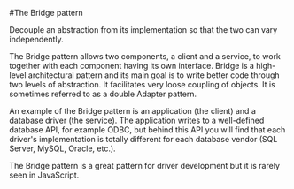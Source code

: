 #The Bridge pattern

Decouple an abstraction from its implementation so that the two can vary independently.

The Bridge pattern allows two components, a client and a service, to work together 
with each component having its own interface. 
Bridge is a high-level architectural pattern and its main goal is to write better 
code through two levels of abstraction. It facilitates very loose coupling of objects. 
It is sometimes referred to as a double Adapter pattern.

An example of the Bridge pattern is an application (the client) and a database 
driver (the service). The application writes to a well-defined database API, 
for example ODBC, but behind this API you will find that each driver's implementation 
is totally different for each database vendor (SQL Server, MySQL, Oracle, etc.).

The Bridge pattern is a great pattern for driver development but it is rarely seen 
in JavaScript.

